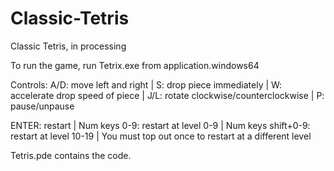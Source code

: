 # Classic-Tetris
Classic Tetris, in processing

To run the game, run Tetrix.exe from application.windows64

Controls:
A/D: move left and right | 
S: drop piece immediately | 
W: accelerate drop speed of piece | 
J/L: rotate clockwise/counterclockwise | 
P: pause/unpause

ENTER: restart | 
Num keys 0-9: restart at level 0-9 | 
Num keys shift+0-9: restart at level 10-19 | 
You must top out once to restart at a different level

Tetris.pde contains the code.

